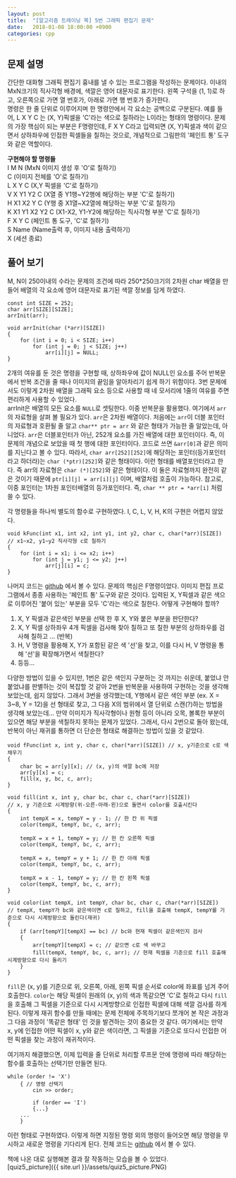 ```yaml
---
layout: post
title:  "[알고리즘 트레이닝 북] 5번 그래픽 편집기 문제"
date:   2018-01-08 18:00:00 +0900
categories: cpp
---
```


## 문제 설명  
간단한 대화형 그래픽 편집기 흉내를 낼 수 있는 프로그램을 작성하는 문제이다. 이내의 MxN크기의 직사각형 배경에, 색깔은 영어 대문자로 표기한다. 왼쪽 구석을 (1, 1)로 하고, 오른쪽으로 가면 열 번호가, 아래로 가면 행 번호가 증가한다.  
명령은 한 줄 단위로 이루어지며 한 명령안에서 각 요소는 공백으로 구분된다. 예를 들어, L X Y C 는 (X, Y)픽셀을 'C'라는 색으로 칠하라는 L이라는 형태의 명령이다. 문제의 가장 핵심이 되는 부분은 F명령인데, F X Y C라고 입력되면 (X, Y)픽셀과 색이 같으면서 상하좌우에 인접한 픽셀들을 칠하는 것으로, 개념적으로 그림판의 '페인트 통' 도구와 같은 역할이다.

**구현해야 할 명령들**  
I M N (MxN 이미지 생성 후 'O'로 칠하기)  
C (이미지 전체를 'O'로 칠하기)  
L X Y C (X,Y 픽셀을 'C'로 칠하기)  
V X Y1 Y2 C (X열 중 Y1행~Y2행에 해당하는 부분 'C'로 칠하기)  
H X1 X2 Y C (Y행 중 X1열~X2열에 해당하는 부분 'C'로 칠하기)  
K X1 Y1 X2 Y2 C (X1-X2, Y1-Y2에 해당하는 직사각형 부분 'C'로 칠하기)  
F X Y C (페인트 통 도구, 'C'로 칠하기)  
S Name (Name출력 후, 이미지 내용 출력하기)  
X (세션 종료)  

## 풀어 보기

M, N이 250이내의 수라는 문제의 조건에 따라 250*250크기의 2차원 char 배열을 만들어 배열의 각 요소에 영어 대문자로 표기된 색깔 정보를 담게 하였다.  
```
const int SIZE = 252;
char arr[SIZE][SIZE];
arrInit(arr);

void arrInit(char (*arr)[SIZE])
{
	for (int i = 0; i < SIZE; i++)
		for (int j = 0; j < SIZE; j++)
			arr[i][j] = NULL;
}
```
2개의 여유를 둔 것은 명령을 구현할 때, 상하좌우에 값이 NULL인 요소를 주어 반복문에서 반복 조건을 줄 때나 이미지의 끝임을 알아차리기 쉽게 하기 위함이다. 3번 문제에서도 이렇게 2차원 배열을 그래픽 요소 등으로 사용할 때 네 모서리에 1줄의 여유를 주면 편리하게 사용할 수 있었다.  
arrInit은 배열의 모든 요소를 `NULL`로 셋팅한다. 이중 반복문을 활용했다. 여기에서 `arr`의 자료형을 살펴 볼 필요가 있다. `arr`은 2차원 배열이다. 처음에는 `arr`이 더블 포인터의 자료형과 호환될 줄 알고 `char** ptr = arr` 와 같은 형태가 가능한 줄 알았는데, 아니었다. `arr`은 더블포인터가 아닌, 252개 요소를 가진 배열에 대한 포인터이다. 즉, 이 문제의 개념으로 보았을 때 첫 행에 대한 포인터이다. 코드로 쓰면 `&arr[0]`과 같은 의미를 지닌다고 볼 수 있다. 따라서,  `char arr[252][252]`에 해당하는 포인터(등가포인터라고 하더라)는  `char (*ptr)[252]`와 같은 형태이다. 이런 형태를 배열포인터라고 한다. 즉 arr의 자료형은 `char (*)[252]`와 같은 형태이다. 이 둘은 자료형까지 완전히 같은 것이기 때문에 `ptr[i][j] = arr[i][j]` 이며, 배열처럼 호출이 가능하다. 참고로, 이중 포인터는 1차원 포인터배열의 등가포인터다. 즉, `char ** ptr = *arr[i]` 처럼 쓸 수 있다.

각 명령들을 하나씩 별도의 함수로 구현하였다. I, C, L, V, H, K의 구현은 어렵지 않았다.
```
void kFunc(int x1, int x2, int y1, int y2, char c, char(*arr)[SIZE])
// x1~x2, y1~y2 직사각형 c로 칠하기
{
	for (int i = x1; i <= x2; i++)
		for (int j = y1; j <= y2; j++)
			arr[j][i] = c;
}
```
나머지 코드는 [github](https://github.com/jewon/Programming-Challenges) 에서 볼 수 있다. 문제의 핵심은 F명령이었다. 이미지 편집 프로그램에서 종종 사용하는 '페인트 통' 도구와 같은 것이다. 입력된 X, Y픽셀과 같은 색으로 이루어진 '붙어 있는' 부분을 모두 'C'라는 색으로 칠한다. 어떻게 구현해야 할까?
1. X, Y 픽셀과 같은색인 부분을 선택 한 후 X, Y와 붙은 부분을 판단한다?
2. X, Y 픽셀 상하좌우 4개 픽셀을 검사해 찾아 칠하고 또 칠한 부분의 상하좌우를 검사해 칠하고 ... (반복)
3. H, V 명령을 활용해 X, Y가 포함된 같은 색 '선'을 찾고, 이를 다시 H, V 명령을 통해 '선'을 확장해가면서 색칠한다?
4. 등등...

다양한 방법이 있을 수 있지만, 1번은 같은 색인지 구분하는 것 까지는 쉬운데, 붙었냐 안붙었냐를 판별하는 것이 복잡할 것 같아 2번을 반복문을 사용하여 구현하는 것을 생각해 보았는데, 쉽지 않았다. 그래서 3번을 생각했는데, Y행에서 같은 색인 부분 (ex. X = 3~8, Y = 12)을 선 형태로 찾고, 그 다음  X의 범위에서 열 단위로 스캔(?)하는 방법을 생각해 보았는데... 만약 이미지가 직사각형이나 원형 등이 아니라 오목, 볼록한 부분이 있으면 해당 부분을 색칠하지 못하는 문제가 있었다. 그래서, 다시 2번으로 돌아 왔는데, 반복이 아닌 재귀를 통하면 더 단순한 형태로 해결하는 방법이 있을 것 같았다.

```
void fFunc(int x, int y, char c, char(*arr)[SIZE]) // x, y기준으로 c로 색 채우기
{
	char bc = arr[y][x]; // (x, y)의 색깔 bc에 저장
	arr[y][x] = c;
	fill(x, y, bc, c, arr);
}

void fill(int x, int y, char bc, char c, char(*arr)[SIZE])
// x, y 기준으로 시계방향(위-오른-아래-왼)으로 돌면서 color를 호출시킨다
{
	int tempX = x, tempY = y - 1; // 한 칸 위 픽셀
	color(tempX, tempY, bc, c, arr);

	tempX = x + 1, tempY = y; // 한 칸 오른쪽 픽셀
	color(tempX, tempY, bc, c, arr);

	tempX = x, tempY = y + 1; // 한 칸 아래 픽셀
	color(tempX, tempY, bc, c, arr);

	tempX = x - 1, tempY = y; // 한 칸 왼쪽 픽셀
	color(tempX, tempY, bc, c, arr);
}

void color(int tempX, int tempY, char bc, char c, char(*arr)[SIZE])
// tempX, tempY가 bc와 같은색이면 c로 칠하고, fill을 호출해 tempX, tempY를 기준으로 다시 시계방향으로 돌린다(재귀)
{
	if (arr[tempY][tempX] == bc) // bc와 현재 픽셀이 같은색인지 검사
	{
		arr[tempY][tempX] = c; // 같으면 c로 색 바꾸고
		fill(tempX, tempY, bc, c, arr); // 현재 픽셀을 기준으로 fill 호출해 시계방향으로 다시 돌리기
	}
}
```
`fill`은 (x, y)를 기준으로 위, 오른쪽, 아래, 왼쪽 픽셀 순서로 color에 좌표를 넘겨 주어 호출한다. `color`는 해당 픽셀이 원래의 (x, y)의 색과 똑같으면 'C'로 칠하고 다시 `fill` 을 호출해 그 픽셀을 기준으로 다시 시계방향으로 인접한 픽셀에 대해 색깔 검사를 하게 된다. 이렇게 재귀 함수를 만들 때에는 문제 전체에 주목하기보다 쪼개어 본 작은 과정과 그 다음 과정이 '똑같은 형태' 인 것을 발견하는 것이 중요한 것 같다. 여기에서는 만약 x, y에 인접한 어떤 픽셀이 x, y와 같은 색이라면, 그 픽셀을 기준으로 또다시 인접한 어떤 픽셀을 찾는 과정이 재귀적이다.

여기까지 해결했으면, 이제 입력을 줄 단위로 처리할 루프문 안에 명령에 따라 해당하는 함수를 호출하는 선택기만 만들면 된다.

```
while (order != 'X')
	{ // 명령 선택기
		cin >> order;

		if (order == 'I')
		{...}
	...
	}
```
이런 형태로 구현하였다. 이렇게 하면 지정된 명령 외의 명령이 들어오면 해당 명령을 무시하고 새로운 명령을 기다리게 된다. 전체 코드는 [github](https://github.com/jewon/Programming-Challenges/blob/master/Q5/main.cpp) 에서 볼 수 있다.

책에 나온 대로 실행해본 결과 잘 작동하는 모습을 볼 수 있었다.  
[quiz5_picture]({{ site.url }}/assets/quiz5_picture.PNG)
